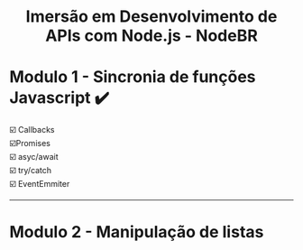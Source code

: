 <h1 align="center">Imersão em Desenvolvimento de APIs com Node.js - NodeBR</h1>

# Modulo 1 - Sincronia de funções Javascript :heavy_check_mark:
:ballot_box_with_check: Callbacks<br>
:ballot_box_with_check:Promises<br>
:ballot_box_with_check: asyc/await<br>
:ballot_box_with_check: try/catch<br>
:ballot_box_with_check: EventEmmiter<br>
<hr>

# Modulo 2 - Manipulação de listas
